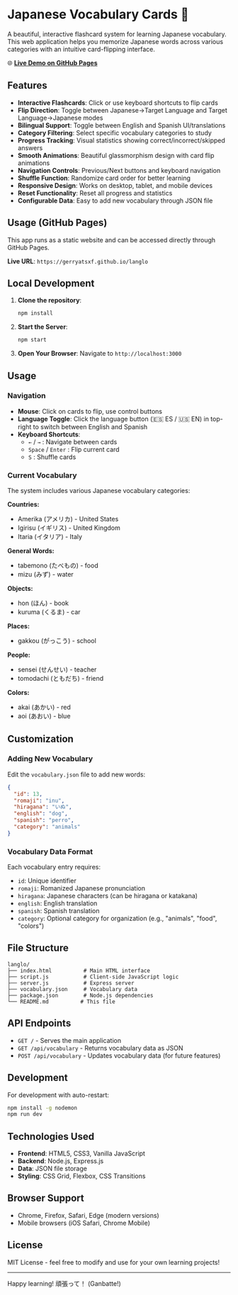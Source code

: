 # Japanese Vocabulary Cards 🎌

A beautiful, interactive flashcard system for learning Japanese vocabulary. This web application helps you memorize Japanese words across various categories with an intuitive card-flipping interface.

🌐 **[Live Demo on GitHub Pages](https://gerryatsxf.github.io/langlo)**

## Features

- **Interactive Flashcards**: Click or use keyboard shortcuts to flip cards
- **Flip Direction**: Toggle between Japanese→Target Language and Target Language→Japanese modes
- **Bilingual Support**: Toggle between English and Spanish UI/translations  
- **Category Filtering**: Select specific vocabulary categories to study
- **Progress Tracking**: Visual statistics showing correct/incorrect/skipped answers
- **Smooth Animations**: Beautiful glassmorphism design with card flip animations
- **Navigation Controls**: Previous/Next buttons and keyboard navigation
- **Shuffle Function**: Randomize card order for better learning
- **Responsive Design**: Works on desktop, tablet, and mobile devices
- **Reset Functionality**: Reset all progress and statistics
- **Configurable Data**: Easy to add new vocabulary through JSON file

## Usage (GitHub Pages)

This app runs as a static website and can be accessed directly through GitHub Pages.

**Live URL**: `https://gerryatsxf.github.io/langlo`

## Local Development

1. **Clone the repository**:
   ```bash
   npm install
   ```

2. **Start the Server**:
   ```bash
   npm start
   ```

3. **Open Your Browser**:
   Navigate to `http://localhost:3000`

## Usage

### Navigation
- **Mouse**: Click on cards to flip, use control buttons
- **Language Toggle**: Click the language button (🇪🇸 ES / 🇺🇸 EN) in top-right to switch between English and Spanish
- **Keyboard Shortcuts**:
  - `←` / `→` : Navigate between cards
  - `Space` / `Enter` : Flip current card
  - `S` : Shuffle cards

### Current Vocabulary
The system includes various Japanese vocabulary categories:

**Countries:**
- Amerika (アメリカ) - United States
- Igirisu (イギリス) - United Kingdom  
- Itaria (イタリア) - Italy

**General Words:**
- tabemono (たべもの) - food
- mizu (みず) - water

**Objects:**
- hon (ほん) - book
- kuruma (くるま) - car

**Places:**
- gakkou (がっこう) - school

**People:**
- sensei (せんせい) - teacher
- tomodachi (ともだち) - friend

**Colors:**
- akai (あかい) - red
- aoi (あおい) - blue

## Customization

### Adding New Vocabulary

Edit the `vocabulary.json` file to add new words:

```json
{
  "id": 13,
  "romaji": "inu",
  "hiragana": "いぬ", 
  "english": "dog",
  "spanish": "perro",
  "category": "animals"
}
```

### Vocabulary Data Format
Each vocabulary entry requires:
- `id`: Unique identifier
- `romaji`: Romanized Japanese pronunciation
- `hiragana`: Japanese characters (can be hiragana or katakana)
- `english`: English translation
- `spanish`: Spanish translation
- `category`: Optional category for organization (e.g., "animals", "food", "colors")

## File Structure

```
langlo/
├── index.html          # Main HTML interface
├── script.js           # Client-side JavaScript logic
├── server.js           # Express server
├── vocabulary.json     # Vocabulary data
├── package.json        # Node.js dependencies
└── README.md          # This file
```

## API Endpoints

- `GET /` - Serves the main application
- `GET /api/vocabulary` - Returns vocabulary data as JSON
- `POST /api/vocabulary` - Updates vocabulary data (for future features)

## Development

For development with auto-restart:
```bash
npm install -g nodemon
npm run dev
```

## Technologies Used

- **Frontend**: HTML5, CSS3, Vanilla JavaScript
- **Backend**: Node.js, Express.js
- **Data**: JSON file storage
- **Styling**: CSS Grid, Flexbox, CSS Transitions

## Browser Support

- Chrome, Firefox, Safari, Edge (modern versions)
- Mobile browsers (iOS Safari, Chrome Mobile)

## License

MIT License - feel free to modify and use for your own learning projects!

---

Happy learning! 頑張って！ (Ganbatte!)
